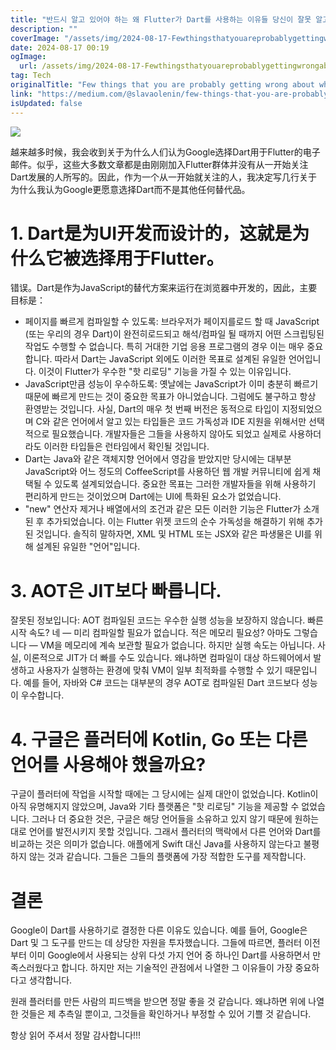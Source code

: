 ```yaml
---
title: "반드시 알고 있어야 하는 왜 Flutter가 Dart를 사용하는 이유들 당신이 잘못 알고 있는 몇 가지"
description: ""
coverImage: "/assets/img/2024-08-17-FewthingsthatyouareprobablygettingwrongaboutwhyFlutterusesDart_0.png"
date: 2024-08-17 00:19
ogImage: 
  url: /assets/img/2024-08-17-FewthingsthatyouareprobablygettingwrongaboutwhyFlutterusesDart_0.png
tag: Tech
originalTitle: "Few things that you are probably getting wrong about why Flutter uses Dart"
link: "https://medium.com/@slavaolenin/few-things-that-you-are-probably-getting-wrong-about-why-flutter-uses-dart-463ae327abbc"
isUpdated: false
---
```



<img src="/assets/img/2024-08-17-FewthingsthatyouareprobablygettingwrongaboutwhyFlutterusesDart_0.png" />

越来越多时候，我会收到关于为什么人们认为Google选择Dart用于Flutter的电子邮件。似乎，这些大多数文章都是由刚刚加入Flutter群体并没有从一开始关注Dart发展的人所写的。因此，作为一个从一开始就关注的人，我决定写几行关于为什么我认为Google更愿意选择Dart而不是其他任何替代品。

# 1. Dart是为UI开发而设计的，这就是为什么它被选择用于Flutter。

错误。Dart是作为JavaScript的替代方案来运行在浏览器中开发的，因此，主要目标是：

<div class="content-ad"></div>

- 페이지를 빠르게 컴파일할 수 있도록: 브라우저가 페이지를로드 할 때 JavaScript (또는 우리의 경우 Dart)이 완전히로드되고 해석/컴파일 될 때까지 어떤 스크립팅된 작업도 수행할 수 없습니다. 특히 거대한 기업 응용 프로그램의 경우 이는 매우 중요합니다. 따라서 Dart는 JavaScript 외에도 이러한 목표로 설계된 유일한 언어입니다. 이것이 Flutter가 우수한 "핫 리로딩" 기능을 가질 수 있는 이유입니다.
- JavaScript만큼 성능이 우수하도록: 옛날에는 JavaScript가 이미 충분히 빠르기 때문에 빠르게 만드는 것이 중요한 목표가 아니었습니다. 그럼에도 불구하고 항상 환영받는 것입니다. 사실, Dart의 매우 첫 번째 버전은 동적으로 타입이 지정되었으며 C와 같은 언어에서 알고 있는 타입들은 코드 가독성과 IDE 지원을 위해서만 선택적으로 필요했습니다. 개발자들은 그들을 사용하지 않아도 되었고 실제로 사용하더라도 이러한 타입들은 런타임에서 확인될 것입니다.
- Dart는 Java와 같은 객체지향 언어에서 영감을 받았지만 당시에는 대부분 JavaScript와 어느 정도의 CoffeeScript를 사용하던 웹 개발 커뮤니티에 쉽게 채택될 수 있도록 설계되었습니다. 중요한 목표는 그러한 개발자들을 위해 사용하기 편리하게 만드는 것이었으며 Dart에는 UI에 특화된 요소가 없었습니다.
- "new" 연산자 제거나 배열에서의 조건과 같은 모든 이러한 기능은 Flutter가 소개된 후 추가되었습니다. 이는 Flutter 위젯 코드의 순수 가독성을 해결하기 위해 추가된 것입니다. 솔직히 말하자면, XML 및 HTML 또는 JSX와 같은 파생물은 UI를 위해 설계된 유일한 "언어"입니다.

<div class="content-ad"></div>

# 3. AOT은 JIT보다 빠릅니다.

잘못된 정보입니다: AOT 컴파일된 코드는 우수한 실행 성능을 보장하지 않습니다. 빠른 시작 속도? 네 — 미리 컴파일할 필요가 없습니다. 적은 메모리 필요성? 아마도 그렇습니다 — VM을 메모리에 계속 보관할 필요가 없습니다. 하지만 실행 속도는 아닙니다. 사실, 이론적으로 JIT가 더 빠를 수도 있습니다. 왜냐하면 컴파일이 대상 하드웨어에서 발생하고 사용자가 실행하는 환경에 맞춰 VM이 일부 최적화를 수행할 수 있기 때문입니다. 예를 들어, 자바와 C# 코드는 대부분의 경우 AOT로 컴파일된 Dart 코드보다 성능이 우수합니다.

# 4. 구글은 플러터에 Kotlin, Go 또는 다른 언어를 사용해야 했을까요?

구글이 플러터에 작업을 시작할 때에는 그 당시에는 실제 대안이 없었습니다. Kotlin이 아직 유명해지지 않았으며, Java와 기타 플랫폼은 "핫 리로딩" 기능을 제공할 수 없었습니다. 그러나 더 중요한 것은, 구글은 해당 언어들을 소유하고 있지 않기 때문에 원하는 대로 언어를 발전시키지 못할 것입니다. 그래서 플러터의 맥락에서 다른 언어와 Dart를 비교하는 것은 의미가 없습니다. 애플에게 Swift 대신 Java를 사용하지 않는다고 불평하지 않는 것과 같습니다. 그들은 그들의 플랫폼에 가장 적합한 도구를 제작합니다.

<div class="content-ad"></div>

# 결론

Google이 Dart를 사용하기로 결정한 다른 이유도 있습니다. 예를 들어, Google은 Dart 및 그 도구를 만드는 데 상당한 자원을 투자했습니다. 그들에 따르면, 플러터 이전부터 이미 Google에서 사용되는 상위 다섯 가지 언어 중 하나인 Dart를 사용하면서 만족스러웠다고 합니다. 하지만 저는 기술적인 관점에서 나열한 그 이유들이 가장 중요하다고 생각합니다.

원래 플러터를 만든 사람의 피드백을 받으면 정말 좋을 것 같습니다. 왜냐하면 위에 나열한 것들은 제 추측일 뿐이고, 그것들을 확인하거나 부정할 수 있어 기쁠 것 같습니다.

항상 읽어 주셔서 정말 감사합니다!!!
